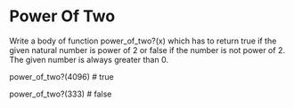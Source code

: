 # Power Of Two

Write a body of function power_of_two?(x) which has to return true if the given natural number 
is power of 2 or false if the number is not power of 2. The given number is always greater than 0.

power_of_two?(4096) # true

power_of_two?(333) # false
